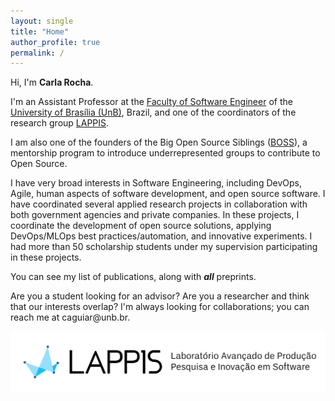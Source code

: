 ```yaml
---
layout: single
title: "Home"
author_profile: true
permalink: /
---
```


Hi, I'm **Carla Rocha**.

I'm an Assistant Professor at the [Faculty of Software Engineer](http://fga.unb.br) of the [University of Brasília (UnB)](http://www.unb.br/), Brazil, and one of the coordinators of the research group [LAPPIS](https://github.com/lappis-unb). 

I am also one of the founders of the Big Open Source Siblings ([BOSS](https://docs.google.com/presentation/d/1bAOZ0gLjEIwOLhkRhakvaXG1_FP4fGuHYMVhEc72w7M/edit?usp=sharing)), a mentorship program to introduce underrepresented groups to contribute to Open Source.

I have very broad interests in Software Engineering, including DevOps, Agile, human aspects of software development, and open source software. I have coordinated several applied research projects in collaboration with both government agencies and private companies. In these projects, I coordinate the development of open source solutions, applying DevOps/MLOps best practices/automation, and innovative experiments. I had more than 50 scholarship students under my supervision participating in these projects.

You can see my list of publications, along with ***all*** preprints. 

Are you a student looking for an advisor? Are you a researcher and think that our interests overlap? I'm always looking for collaborations; you can reach me at caguiar<span style="display:none">ignorethis</span>@unb.br.


![lappis](/images/lappis.png)   